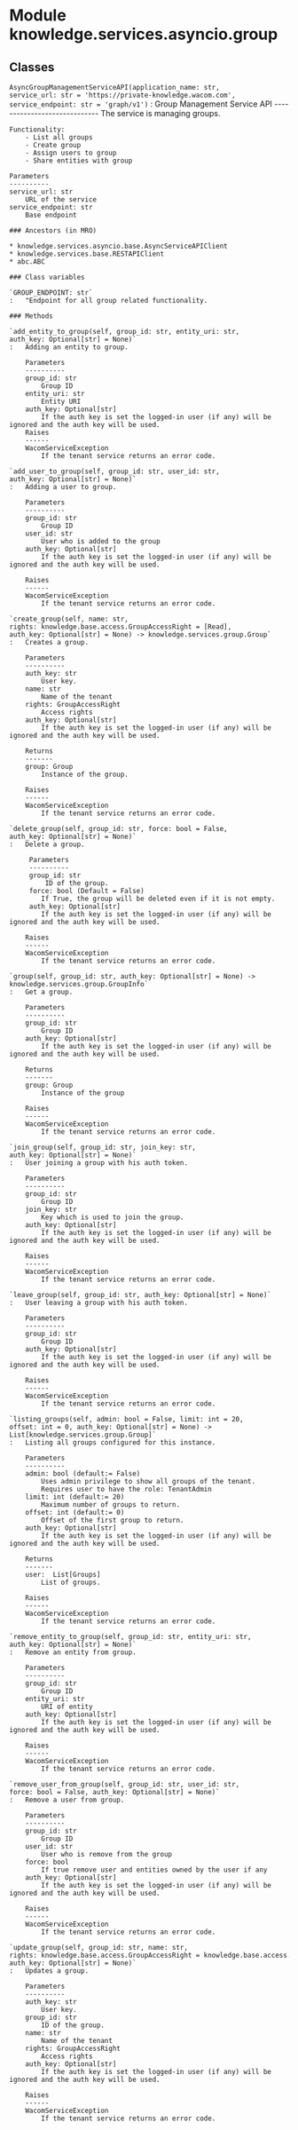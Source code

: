Module knowledge.services.asyncio.group
=======================================

Classes
-------

`AsyncGroupManagementServiceAPI(application_name: str, service_url: str = 'https://private-knowledge.wacom.com', service_endpoint: str = 'graph/v1')`
:   Group Management Service API
    -----------------------------
    The service is managing groups.
    
    Functionality:
        - List all groups
        - Create group
        - Assign users to group
        - Share entities with group
    
    Parameters
    ----------
    service_url: str
        URL of the service
    service_endpoint: str
        Base endpoint

    ### Ancestors (in MRO)

    * knowledge.services.asyncio.base.AsyncServiceAPIClient
    * knowledge.services.base.RESTAPIClient
    * abc.ABC

    ### Class variables

    `GROUP_ENDPOINT: str`
    :   "Endpoint for all group related functionality.

    ### Methods

    `add_entity_to_group(self, group_id: str, entity_uri: str, auth_key: Optional[str] = None)`
    :   Adding an entity to group.
        
        Parameters
        ----------
        group_id: str
            Group ID
        entity_uri: str
            Entity URI
        auth_key: Optional[str]
            If the auth key is set the logged-in user (if any) will be ignored and the auth key will be used.
        Raises
        ------
        WacomServiceException
            If the tenant service returns an error code.

    `add_user_to_group(self, group_id: str, user_id: str, auth_key: Optional[str] = None)`
    :   Adding a user to group.
        
        Parameters
        ----------
        group_id: str
            Group ID
        user_id: str
            User who is added to the group
        auth_key: Optional[str]
            If the auth key is set the logged-in user (if any) will be ignored and the auth key will be used.
        
        Raises
        ------
        WacomServiceException
            If the tenant service returns an error code.

    `create_group(self, name: str, rights: knowledge.base.access.GroupAccessRight = [Read], auth_key: Optional[str] = None) ‑> knowledge.services.group.Group`
    :   Creates a group.
        
        Parameters
        ----------
        auth_key: str
            User key.
        name: str
            Name of the tenant
        rights: GroupAccessRight
            Access rights
        auth_key: Optional[str]
            If the auth key is set the logged-in user (if any) will be ignored and the auth key will be used.
        
        Returns
        -------
        group: Group
            Instance of the group.
        
        Raises
        ------
        WacomServiceException
            If the tenant service returns an error code.

    `delete_group(self, group_id: str, force: bool = False, auth_key: Optional[str] = None)`
    :   Delete a group.
        
         Parameters
         ----------
         group_id: str
             ID of the group.
         force: bool (Default = False)
            If True, the group will be deleted even if it is not empty.
         auth_key: Optional[str]
            If the auth key is set the logged-in user (if any) will be ignored and the auth key will be used.
        
        Raises
        ------
        WacomServiceException
            If the tenant service returns an error code.

    `group(self, group_id: str, auth_key: Optional[str] = None) ‑> knowledge.services.group.GroupInfo`
    :   Get a group.
        
        Parameters
        ----------
        group_id: str
            Group ID
        auth_key: Optional[str]
            If the auth key is set the logged-in user (if any) will be ignored and the auth key will be used.
        
        Returns
        -------
        group: Group
            Instance of the group
        
        Raises
        ------
        WacomServiceException
            If the tenant service returns an error code.

    `join_group(self, group_id: str, join_key: str, auth_key: Optional[str] = None)`
    :   User joining a group with his auth token.
        
        Parameters
        ----------
        group_id: str
            Group ID
        join_key: str
            Key which is used to join the group.
        auth_key: Optional[str]
            If the auth key is set the logged-in user (if any) will be ignored and the auth key will be used.
        
        Raises
        ------
        WacomServiceException
            If the tenant service returns an error code.

    `leave_group(self, group_id: str, auth_key: Optional[str] = None)`
    :   User leaving a group with his auth token.
        
        Parameters
        ----------
        group_id: str
            Group ID
        auth_key: Optional[str]
            If the auth key is set the logged-in user (if any) will be ignored and the auth key will be used.
        
        Raises
        ------
        WacomServiceException
            If the tenant service returns an error code.

    `listing_groups(self, admin: bool = False, limit: int = 20, offset: int = 0, auth_key: Optional[str] = None) ‑> List[knowledge.services.group.Group]`
    :   Listing all groups configured for this instance.
        
        Parameters
        ----------
        admin: bool (default:= False)
            Uses admin privilege to show all groups of the tenant.
            Requires user to have the role: TenantAdmin
        limit: int (default:= 20)
            Maximum number of groups to return.
        offset: int (default:= 0)
            Offset of the first group to return.
        auth_key: Optional[str]
            If the auth key is set the logged-in user (if any) will be ignored and the auth key will be used.
        
        Returns
        -------
        user:  List[Groups]
            List of groups.
        
        Raises
        ------
        WacomServiceException
            If the tenant service returns an error code.

    `remove_entity_to_group(self, group_id: str, entity_uri: str, auth_key: Optional[str] = None)`
    :   Remove an entity from group.
        
        Parameters
        ----------
        group_id: str
            Group ID
        entity_uri: str
            URI of entity
        auth_key: Optional[str]
            If the auth key is set the logged-in user (if any) will be ignored and the auth key will be used.
        
        Raises
        ------
        WacomServiceException
            If the tenant service returns an error code.

    `remove_user_from_group(self, group_id: str, user_id: str, force: bool = False, auth_key: Optional[str] = None)`
    :   Remove a user from group.
        
        Parameters
        ----------
        group_id: str
            Group ID
        user_id: str
            User who is remove from the group
        force: bool
            If true remove user and entities owned by the user if any
        auth_key: Optional[str]
            If the auth key is set the logged-in user (if any) will be ignored and the auth key will be used.
        
        Raises
        ------
        WacomServiceException
            If the tenant service returns an error code.

    `update_group(self, group_id: str, name: str, rights: knowledge.base.access.GroupAccessRight = knowledge.base.access.GroupAccessRight, auth_key: Optional[str] = None)`
    :   Updates a group.
        
        Parameters
        ----------
        auth_key: str
            User key.
        group_id: str
            ID of the group.
        name: str
            Name of the tenant
        rights: GroupAccessRight
            Access rights
        auth_key: Optional[str]
            If the auth key is set the logged-in user (if any) will be ignored and the auth key will be used.
        
        Raises
        ------
        WacomServiceException
            If the tenant service returns an error code.